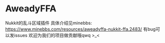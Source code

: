 # AweadyFFA
Nukkit的乱斗区域插件
具体介绍见minebbs:  https://www.minebbs.com/resources/aweadyffa-nukkit-ffa.2483/
有bug可以发issues
欢迎为我们的项目做贡献哦qwq >_<
